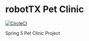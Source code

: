 # robotTX Pet Clinic

[![CircleCI](https://circleci.com/gh/robotTX1/rtx-pet-clinic/tree/main.svg?style=svg)](https://circleci.com/gh/robotTX1/rtx-pet-clinic/tree/main)

Spring 5 Pet Clinic Project
